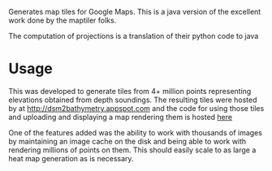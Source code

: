 Generates map tiles for Google Maps. This is a java version of the excellent work done by the maptiler folks.

The computation of projections is a translation of their python code to java

# Usage #
This was developed to generate tiles from 4+ million points representing elevations obtained from depth soundings. The resulting tiles were hosted by at http://dsm2bathymetry.appspot.com and the code for using those tiles and uploading and displaying a map rendering them is hosted [here](http://code.google.com/p/dsm2-grid-map)

One of the features added was the ability to work with thousands of images by maintaining an image cache on the disk and being able to work with rendering millions of points on them. This should easily scale to as large a heat map generation as is necessary.